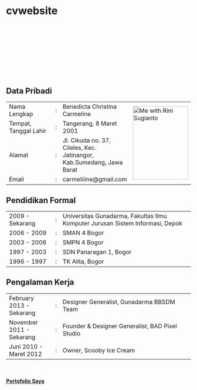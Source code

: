 # cvwebsite

<html>
  <head>
    <title>Curiculum Vitae</title>
 <style>
  .CV{
  width:500px;
        height:120px;
  top:10px;
        background:transparent url(CV.png) no-repeat top left;
  }
 </style>
  </head>
  
  <body>
    <h1 class="CV"></h1>
    <h2>Data Pribadi</h2>
    <table width="800px">
      <tbody>
        <tr>
          <td width="25%">Nama Lengkap</td>
          <td width="1%">:</td>
          <td>Benedicta Christina Carmeline</td>
    <td rowspan="5" width="350px" align="left"><img src="me with rini sugianto.png" alt="Me with Rini Sugianto" title="Me with Rini Sugianto" height="200px" width="150px"></td>
        </tr>
        <tr>
          <td>Tempat, Tanggal Lahir</td>
          <td>:</td>
          <td>Tangerang, 8 Maret 2001</td>
        </tr>
        <tr>
          <td>Alamat</td>
          <td>:</td>
          <td>Jl. Cikuda no. 37, Cileles, Kec. Jatinangor, Kab.Sumedang, Jawa Barat</td>
        </tr>
     <td>Email</td>
          <td>:</td>
          <td>carmeliiine@gmail.com</td>
        </tr>
      </tbody>
    </table>
  <h2>Pendidikan Formal</h2>
    <table width="800px">
      <tbody>
        <tr>
          <td width="25%">2009 - Sekarang</td>
          <td width="1%">:</td>
          <td>Universitas Gunadarma, Fakultas Ilmu Komputer Jurusan Sistem Informasi, Depok</td>
        </tr>
        <tr>
          <td>2006 - 2009</td>
          <td>:</td>
          <td>SMAN 4 Bogor</td>
        </tr>
        <tr>
          <td>2003 - 2006</td>
          <td>:</td>
          <td>SMPN 4 Bogor</td>
        <tr>
          <td>1997 - 2003</td>
          <td>:</td>
          <td>SDN Panaragan 1, Bogor</td>
        </tr>
        </tr>
        <tr>
          <td>1996 - 1997</td>
          <td>:</td>
          <td>TK Alita, Bogor</td>
        </tr>
      </tbody>
    </table>
  <h2>Pengalaman Kerja</h2>
    <table width="800px">
     <tbody>
        <tr>
          <td width="25%">February 2013 - Sekarang</td>
          <td width="1%">:</td>
          <td>Designer Generalist, Gunadarma BBSDM Team</td>
        </tr>
        <tr>
          <td>November 2011 - Sekarang</td>
          <td width="1%">:</td>
          <td>Founder & Designer Generalist, BAD Pixel Studio</td>
        </tr>
        <tr>
          <td>Juni 2010 - Maret 2012</td>
          <td width="1%">:</td>
          <td>Owner, Scooby Ice Cream</td>
        </tr>
      </tbody>
     </table>
<br><br>
  <a href="portofolio.html" title="Portofolio Saya"><b>Portofolio Saya</b></a>
</body>
</html>
